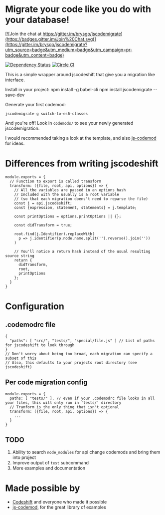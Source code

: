 # Migrate your code like you do with your database!

[![Join the chat at https://gitter.im/brysgo/jscodemigrate](https://badges.gitter.im/Join%20Chat.svg)](https://gitter.im/brysgo/jscodemigrate?utm_source=badge&utm_medium=badge&utm_campaign=pr-badge&utm_content=badge)

[![Dependency Status](https://david-dm.org/brysgo/jscodemigrate.svg)](https://david-dm.org/brysgo/jscodemigrate)
[![Circle CI](https://circleci.com/gh/brysgo/jscodemigrate.svg?style=svg)](https://circleci.com/gh/brysgo/jscodemigrate)

This is a simple wrapper around jscodeshift that give you a migration like interface.

Install in your project:
    npm install -g babel-cli
    npm install jscodemigrate --save-dev

Generate your first codemod:

    jscodemigrate g switch-to-es6-classes
    
And you're off! Look in `codemods/` to see your newly generated jscodemigration.

I would recommended taking a look at the template, and also [js-codemod](https://github.com/cpojer/js-codemod)
for ideas.

# Differences from writing jscodeshift

    module.exports = {
      // Function to export is called transform
      transform: ({file, root, api, options}) => {
        // All the variables are passed in an options hash
        // Included with the usually is a root variable
        // (so that each migration doens't need to reparse the file)
        const j = api.jscodeshift;
        const {expression, statement, statements} = j.template;
    
        const printOptions = options.printOptions || {};
    
        const didTransform = true;
        
        root.find(j.Identifier).replaceWith(
          p => j.identifier(p.node.name.split('').reverse().join(''))
        )
        
        // You'll notice a return hash instead of the usual resulting source string
        return {
          didTransform,
          root,
          printOptions
        };
      }
    }

# Configuration

## .codemodrc file
    {
      "paths": [ "src/", "tests/", "special/file.js" ] // List of paths for jscodeshift to look through
    } 
    // Don't worry about being too broad, each migration can specify a subset of this
    // Also, this defaults to your projects root directory (see jscodeshift)

## Per code migration config

    module.exports = {
      paths: [ "tests/" ], // even if your .codemodrc file looks in all your files, this will only run in 'tests/' directory
      // Tranform is the only thing that isn't optional
      transform: ({file, root, api, options}) => {
        ...
      }
    }


## TODO

1. Ability to search `node_modules` for api change codemods and bring them into project 
2. Improve output of `test` subcommand
3. More examples and documentation

# Made possible by
* [Codeshift](https://github.com/facebook/jscodeshift) and everyone who made it possible
* [js-codemod](https://github.com/cpojer/js-codemod), for the great library of examples
